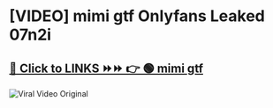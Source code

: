 
 # [VIDEO] mimi gtf Onlyfans Leaked 07n2i

## <h2><a href="https://clipsfans.com/mimi_gtf&ref=git">🔗 Click to LINKS ⏩⏩ 👉 🟢 mimi gtf </a></h2>

<a href="https://clipsfans.com/mimi_gtf&ref=git" rel="nofollow" data-target="animated-image.originalLink"><img src="https://i.ibb.co.com/xMMVF88/686577567.gif" alt="Viral Video Original" style="max-width: 100%; display: inline-block;" data-target="animated-image.originalImage"></a>

